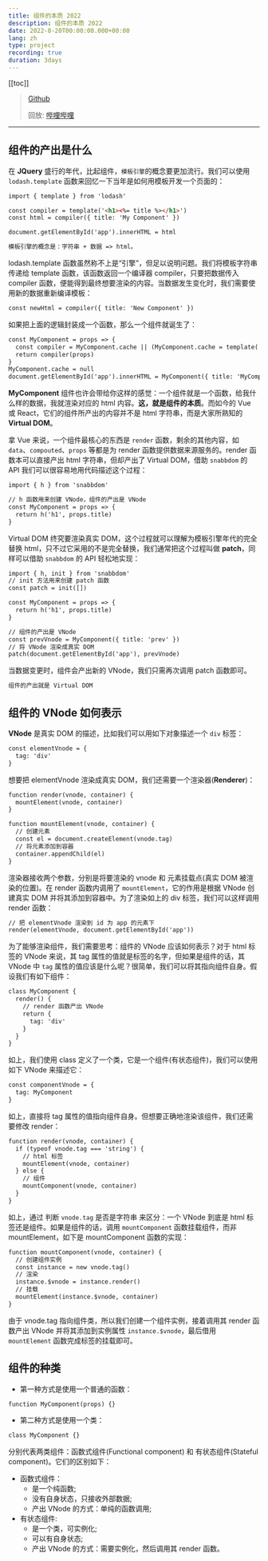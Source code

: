 ```yaml
---
title: 组件的本质 2022
description: 组件的本质 2022
date: 2022-8-20T00:00:00.000+00:00
lang: zh
type: project
recording: true
duration: 3days
---
```


[[toc]]

> [Github](https://github.com/leaon4/mini-vue)
> 
> 回放: [哔哩哔哩](https://space.bilibili.com/563331171)
>

---

## 组件的产出是什么

在 **JQuery** 盛行的年代，比起组件，`模板引擎`的概念要更加流行。我们可以使用 `lodash.template` 函数来回忆一下当年是如何用模板开发一个页面的：

```html
import { template } from 'lodash'

const compiler = template('<h1><%= title %></h1>')
const html = compiler({ title: 'My Component' })

document.getElementById('app').innerHTML = html
```

```txt
模板引擎的概念是：字符串 + 数据 => html。
```

lodash.template 函数虽然称不上是“引擎”，但足以说明问题。我们将模板字符串传递给 template 函数，该函数返回一个编译器 compiler，只要把数据传入 compiler 函数，便能得到最终想要渲染的内容。当数据发生变化时，我们需要使用新的数据重新编译模板：

```html
const newHtml = compiler({ title: 'New Component' })
```

如果把上面的逻辑封装成一个函数，那么一个组件就诞生了：

```html
const MyComponent = props => {
  const compiler = MyComponent.cache || (MyComponent.cache = template('<h1><%= title %></h1>'))
  return compiler(props)
}
MyComponent.cache = null
document.getElementById('app').innerHTML = MyComponent({ title: 'MyComponent' })
```

**MyComponent** 组件也许会带给你这样的感觉：一个组件就是一个函数，给我什么样的数据，我就渲染对应的 html 内容。**这，就是组件的本质**。而如今的 Vue 或 React，它们的组件所产出的内容并不是 html 字符串，而是大家所熟知的 **Virtual DOM**。

拿 Vue 来说，一个组件最核心的东西是 `render` 函数，剩余的其他内容，如 `data`、`compouted`、`props` 等都是为 render 函数提供数据来源服务的。render 函数本可以直接产出 html 字符串，但却产出了 Virtual DOM，借助 `snabbdom` 的 API 我们可以很容易地用代码描述这个过程：

```html
import { h } from 'snabbdom'

// h 函数用来创建 VNode，组件的产出是 VNode
const MyComponent = props => {
  return h('h1', props.title)
}
```

Virtual DOM 终究要渲染真实 DOM，这个过程就可以理解为模板引擎年代的完全替换 html，只不过它采用的不是完全替换，我们通常把这个过程叫做 **patch**，同样可以借助 `snabbdom` 的 API 轻松地实现：

```html
import { h, init } from 'snabbdom'
// init 方法用来创建 patch 函数
const patch = init([])

const MyComponent = props => {
  return h('h1', props.title)
}

// 组件的产出是 VNode
const prevVnode = MyComponent({ title: 'prev' })
// 将 VNode 渲染成真实 DOM
patch(document.getElementById('app'), prevVnode)
```

当数据变更时，组件会产出新的 VNode，我们只需再次调用 patch 函数即可。

```txt
组件的产出就是 Virtual DOM
```

## 组件的 VNode 如何表示

**VNode** 是真实 DOM 的描述，比如我们可以用如下对象描述一个 `div` 标签：

```html
const elementVnode = {
  tag: 'div'
}
```

想要把 elementVnode 渲染成真实 DOM，我们还需要一个渲染器(**Renderer**)：

```html
function render(vnode, container) {
  mountElement(vnode, container)
}

function mountElement(vnode, container) {
  // 创建元素
  const el = document.createElement(vnode.tag)
  // 将元素添加到容器
  container.appendChild(el)
}
```

渲染器接收两个参数，分别是将要渲染的 vnode 和 元素挂载点(真实 DOM 被渲染的位置)。在 render 函数内调用了 `mountElement`，它的作用是根据 VNode 创建真实 DOM 并将其添加到容器中。为了渲染如上的 div 标签，我们可以这样调用 render 函数：

```html
// 把 elementVnode 渲染到 id 为 app 的元素下
render(elementVnode, document.getElementById('app'))
```

为了能够渲染组件，我们需要思考：组件的 VNode 应该如何表示？对于 html 标签的 VNode 来说，其 tag 属性的值就是标签的名字，但如果是组件的话，其 VNode 中 `tag` 属性的值应该是什么呢？很简单，我们可以将其指向组件自身。假设我们有如下组件：

```html
class MyComponent {
  render() {
    // render 函数产出 VNode
    return {
      tag: 'div'
    }
  }
}
```

如上，我们使用 class 定义了一个类，它是一个组件(有状态组件)，我们可以使用如下 VNode 来描述它：

```html
const componentVnode = {
  tag: MyComponent
}
```

如上，直接将 tag 属性的值指向组件自身。但想要正确地渲染该组件，我们还需要修改 render：

```html
function render(vnode, container) {
  if (typeof vnode.tag === 'string') {
    // html 标签
    mountElement(vnode, container)
  } else {
    // 组件
    mountComponent(vnode, container)
  }
}
```

如上，通过 判断 `vnode.tag` 是否是字符串 来区分：一个 VNode 到底是 html 标签还是组件。如果是组件的话，调用 `mountComponent` 函数挂载组件，而非 mountElement，如下是 mountComponent 函数的实现：

```html
function mountComponent(vnode, container) {
  // 创建组件实例
  const instance = new vnode.tag()
  // 渲染
  instance.$vnode = instance.render()
  // 挂载
  mountElement(instance.$vnode, container)
}
```

由于 vnode.tag 指向组件类，所以我们创建一个组件实例，接着调用其 render 函数产出 VNode 并将其添加到实例属性 `instance.$vnode`，最后借用 `mountElement` 函数完成标签的挂载即可。

## 组件的种类

- 第一种方式是使用一个普通的函数：

```html
function MyComponent(props) {}
```

- 第二种方式是使用一个类：

```html
class MyComponent {}
```

分别代表两类组件：函数式组件(Functional component) 和 有状态组件(Stateful component)。它们的区别如下：

- 函数式组件：
    - 是一个纯函数;
    - 没有自身状态，只接收外部数据;
    - 产出 VNode 的方式：单纯的函数调用;
- 有状态组件:
    - 是一个类，可实例化;
    - 可以有自身状态;
    - 产出 VNode 的方式：需要实例化，然后调用其 render 函数。